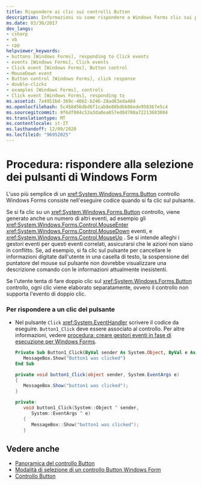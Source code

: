 ```yaml
---
title: Rispondere ai clic sui controlli Button
description: Informazioni su come rispondere a Windows Forms clic sui pulsanti. L'uso più semplice di un controllo pulsante Windows Forms consiste nell'eseguire codice quando si fa clic sul pulsante.
ms.date: 03/30/2017
dev_langs:
- csharp
- vb
- cpp
helpviewer_keywords:
- buttons [Windows Forms], responding to Click events
- events [Windows Forms], Click events
- Click event [Windows Forms], Button control
- MouseDown event
- Button control [Windows Forms], click response
- double-clicks
- examples [Windows Forms], controls
- Click event [Windows Forms], responding to
ms.assetid: 7a4951bd-369c-4662-b246-28ad83eda484
ms.openlocfilehash: 5c458d56dbd6f1cab8e88bdbb86ede958367e5c4
ms.sourcegitcommit: 9f6df084c53a3da0ea657ed0d708a72213683084
ms.translationtype: MT
ms.contentlocale: it-IT
ms.lasthandoff: 12/09/2020
ms.locfileid: "96952025"
---
```

# <a name="how-to-respond-to-windows-forms-button-clicks"></a>Procedura: rispondere alla selezione dei pulsanti di Windows Form
L'uso più semplice di un <xref:System.Windows.Forms.Button> controllo Windows Forms consiste nell'eseguire codice quando si fa clic sul pulsante.  
  
 Se si fa clic su un <xref:System.Windows.Forms.Button> controllo, viene generato anche un numero di altri eventi, ad esempio gli <xref:System.Windows.Forms.Control.MouseEnter> <xref:System.Windows.Forms.Control.MouseDown> eventi, e <xref:System.Windows.Forms.Control.MouseUp> . Se si intende alleghi i gestori eventi per questi eventi correlati, assicurarsi che le azioni non siano in conflitto. Se, ad esempio, si fa clic sul pulsante per cancellare le informazioni digitate dall'utente in una casella di testo, la sospensione del puntatore del mouse sul pulsante non dovrebbe visualizzare una descrizione comando con le informazioni attualmente inesistenti.  
  
 Se l'utente tenta di fare doppio clic sul <xref:System.Windows.Forms.Button> controllo, ogni clic viene elaborato separatamente, ovvero il controllo non supporta l'evento di doppio clic.  
  
### <a name="to-respond-to-a-button-click"></a>Per rispondere a un clic del pulsante  
  
- Nel pulsante `Click` <xref:System.EventHandler> scrivere il codice da eseguire. `Button1_Click` deve essere associato al controllo. Per altre informazioni, vedere [procedura: creare gestori eventi in fase di esecuzione per Windows Forms](../how-to-create-event-handlers-at-run-time-for-windows-forms.md).  
  
    ```vb  
    Private Sub Button1_Click(ByVal sender As System.Object, ByVal e As System.EventArgs) Handles Button1.Click  
       MessageBox.Show("Button1 was clicked")  
    End Sub  
    ```  
  
    ```csharp  
    private void button1_Click(object sender, System.EventArgs e)  
    {  
       MessageBox.Show("button1 was clicked");  
    }  
    ```  
  
    ```cpp  
    private:  
       void button1_Click(System::Object ^ sender,  
          System::EventArgs ^ e)  
       {  
          MessageBox::Show("button1 was clicked");  
       }  
    ```  
  
## <a name="see-also"></a>Vedere anche

- [Panoramica del controllo Button](button-control-overview-windows-forms.md)
- [Modalità di selezione di un controllo Button Windows Form](ways-to-select-a-windows-forms-button-control.md)
- [Controllo Button](button-control-windows-forms.md)
